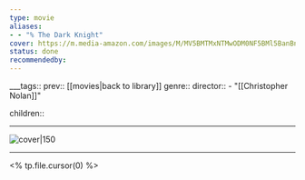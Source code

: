 ```yaml
---
type: movie
aliases:
- - "% The Dark Knight"
cover: https://m.media-amazon.com/images/M/MV5BMTMxNTMwODM0NF5BMl5BanBnXkFtZTcwODAyMTk2Mw@@._V1_SX300.jpg
status: done
recommendedby:
---
```

___tags:: prev:: [[movies|back to library]]
genre::
director:: - "[[Christopher Nolan]]"
  
children::
___
![cover|150](https://m.media-amazon.com/images/M/MV5BMTMxNTMwODM0NF5BMl5BanBnXkFtZTcwODAyMTk2Mw@@._V1_SX300.jpg)
___
<% tp.file.cursor(0) %>
